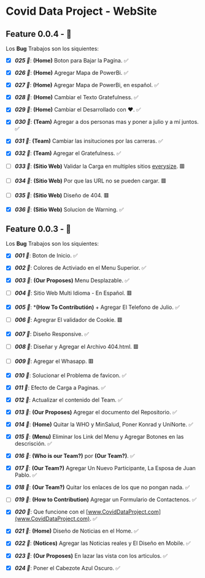# Covid Data Project - WebSite

## Feature 0.0.4 - 🐞
Los **Bug** Trabajos son los siquientes:

- [x] ***025 🐞***: **(Home)** Boton para Bajar la Pagína. ✅
- [x] ***026 🐞***: **(Home)** Agregar Mapa de PowerBi. ✅
- [x] ***027 🐞***: **(Home)** Agregar Mapa de PowerBi, en español. ✅
- [x] ***028 🐞***: **(Home)** Cambiar el Texto Gratefulness. ✅
- [x] ***029 🐞***: **(Home)** Cambiar el Desarrollado con ❤️. ✅
- [x] ***030 🐞***: **(Team)** Agregar a dos personas mas y poner a julio y a mí juntos. ✅
- [x] ***031 🐞***: **(Team)** Cambiar las insituciones por las carreras. ✅
- [x] ***032 🐞***: **(Team)** Agregar el Gratefulness. ✅
- [ ] ***033 🐞***: **(Sitio Web)** Validar la Carga en multiples sitios [everysize](https://everysize.kibalabs.com). 🟥
- [ ] ***034 🐞***: **(Sitio Web)** Por que las URL no se pueden cargar. 🟥
- [ ] ***035 🐞***: **(Sitio Web)** Diseño de 404. 🟥
- [x] ***036 🐞***: **(Sitio Web)** Solucion de Warning. ✅


## Feature 0.0.3 - 🐞
Los **Bug** Trabajos son los siquientes:

- [x] ***001 🐞***: Boton de Inicio. ✅
- [x] ***002 🐞***: Colores de Activiado en el Menu Superior. ✅
- [x] ***003 🐞***: **(Our Proposes)** Menu Desplazable. ✅
- [ ] ***004 🐞***: Sitio Web Multi Idioma - En Español. 🟥
- [x] ***005 🐞***: ***(How To Contributión)** + Agregar El Telefono de Julio. ✅
- [ ] ***006 🐞***: Agregrar El validador de Cookie. 🟥
- [x] ***007 🐞***: Diseño Responsive. ✅
- [ ] ***008 🐞***: Diseñar y Agregar el Archivo 404.html. 🟥
- [ ] ***009 🐞***: Agregar el Whasapp. 🟥

- [x] ***010 🐞***: Solucionar el Problema de favicon. ✅
- [x] ***011 🐞***: Efecto de Carga a Paginas. ✅
- [x] ***012 🐞***: Actualizar el contenido del Team. ✅
- [x] ***013 🐞***: **(Our Proposes)** Agregar el documento del Repositorio. ✅
- [x] ***014 🐞***: **(Home)** Quitar la WHO y MinSalud, Poner Konrad y UniNorte. ✅
- [x] ***015 🐞***: **(Menu)** Eliminar los Link del Menu y Agregar Botones en las descrisción. ✅
- [x] ***016 🐞***: **(Who is our Team?)** por **(Our Team?)**. ✅
- [x] ***017 🐞***: **(Our Team?)** Agregar Un Nuevo Participante, La Esposa de Juan Pablo. ✅
- [x] ***018 🐞***: **(Our Team?)** Quitar los enlaces de los que no pongan nada. ✅
- [ ] ***019 🐞***: **(How to Contribution)** Agregar un Formulario de Contactenos. ✅
- [x] ***020 🐞***: Que funcione con el [www.CovidDataProject.com](www.CovidDataProject.com). ✅
- [x] ***021 🐞***: **(Home)** Diseño de Noticias en el Home. ✅
- [x] ***022 🐞***: **(Notices)** Agregar las Noticias reales y El Diseño en Mobile. ✅
- [x] ***023 🐞***: **(Our Proposes)** En lazar las vista con los articulos. ✅
- [x] ***024 🐞***: Poner el Cabezote Azul Oscuro. ✅